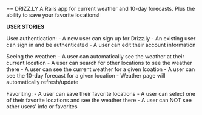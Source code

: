== DRIZZ.LY
A Rails app for current weather and 10-day forecasts. Plus the ability to save your favorite locations!

**USER STORIES**

User authentication:
	-	A new user can sign up for Drizz.ly
	-	An existing user can sign in and be authenticated
	-	A user can edit their account information

Seeing the weather:
	-	A user can automatically see the weather at their current location
	-	A user can search for other locations to see the weather there
	-	A user can see the current weather for a given lcoation
	-	A user can see the 10-day forecast for a given location
	-	Weather page will automatically refresh/update

Favoriting:
	-	A user can save their favorite locations
	-	A user can select one of their favorite locations and see the weather there
	-	A user can NOT see other users' info or favorites

